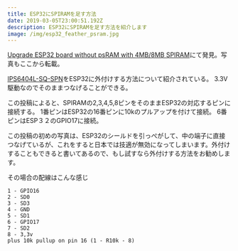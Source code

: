 ```yaml
---
title: ESP32にSPIRAMを足す方法
date: 2019-03-05T23:00:51.192Z
description: ESP32にSPIRAMを足す方法を紹介します
image: /img/esp32_feather_psram.jpg
---
```

[Upgrade ESP32 board without psRAM with 4MB/8MB SPIRAM](https://loboris.eu/forum/showthread.php?tid=117)にて発見。写真もここから転載。

[IPS6404L-SQ-SPN](https://www.electrodragon.com/product/2pcs-ipus-ips6404-iot-ram/)をESP32に外付けする方法について紹介されている。
3.3V駆動なのでそのままつなげることができる。

この投稿によると、SPIRAMの2,3,4,5,8ピンをそのままESP32の対応するピンに接続する。
1番ピンはESP32の16番ピンに10kのプルアップを付けて接続。
6番ピンはESP３２のGPIO17に接続。

この投稿の初めの写真は、ESP32のシールドを引っぺがして、中の端子に直接つなげているが、これをすると日本では技適が無効になってしまいます。外付けすることもできると書いてあるので、もし試すなら外付けする方法をお勧めします。

その場合の配線はこんな感じ

```
1 - GPIO16
2 - SD0
3 - SD3
4 - GND
5 - SD1
6 - GPIO17
7 - SD2
8 - 3,3v
plus 10k pullup on pin 16 (1 - R10k - 8)
```


